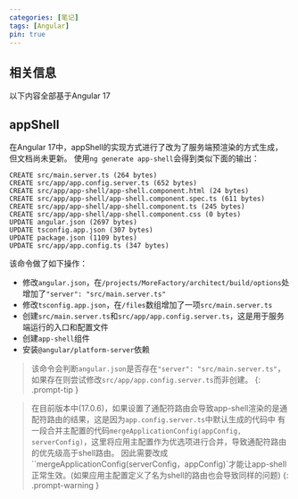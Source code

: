 ```yaml
---
categories: [笔记]
tags: [Angular]
pin: true
---
```


## 相关信息
以下内容全部基于Angular 17


## appShell
在Angular 17中，appShell的实现方式进行了改为了服务端预渲染的方式生成，但文档尚未更新。
使用`ng generate app-shell`会得到类似下面的输出：
```text
CREATE src/main.server.ts (264 bytes)
CREATE src/app/app.config.server.ts (652 bytes)
CREATE src/app/app-shell/app-shell.component.html (24 bytes)
CREATE src/app/app-shell/app-shell.component.spec.ts (611 bytes)
CREATE src/app/app-shell/app-shell.component.ts (245 bytes)
CREATE src/app/app-shell/app-shell.component.css (0 bytes)
UPDATE angular.json (2697 bytes)
UPDATE tsconfig.app.json (307 bytes)
UPDATE package.json (1109 bytes)
UPDATE src/app/app.config.ts (347 bytes)
```
该命令做了如下操作：
- 修改`angular.json`，在`/projects/MoreFactory/architect/build/options`处增加了`"server": "src/main.server.ts"`
- 修改`tsconfig.app.json`，在`/files`数组增加了一项`src/main.server.ts`
- 创建`src/main.server.ts`和`src/app/app.config.server.ts`，这是用于服务端运行的入口和配置文件
- 创建`app-shell`组件
- 安装`@angular/platform-server`依赖

> 该命令会判断`angular.json`是否存在`"server": "src/main.server.ts"`，如果存在则尝试修改`src/app/app.config.server.ts`而非创建。
{: .prompt-tip }

> 在目前版本中(17.0.6)，如果设置了通配符路由会导致app-shell渲染的是通配符路由的结果，这是因为`app.config.server.ts`中默认生成的代码中
有一段合并主配置的代码`mergeApplicationConfig(appConfig, serverConfig)`，这里将应用主配置作为优选项进行合并，导致通配符路由的优先级高于shell路由。
因此需要改成``mergeApplicationConfig(serverConfig，appConfig)`才能让app-shell正常生效。(如果应用主配置定义了名为shell的路由也会导致同样的问题)
{: .prompt-warning }

